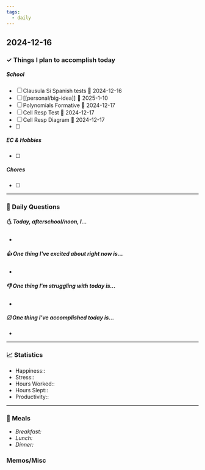 ```yaml
---
tags:
  - daily
---
```


## 2024-12-16

### ✓ Things I plan to accomplish today
##### School
- [ ] Clausula Si Spanish tests 📅 2024-12-16
- [ ] [[personal/big-idea]] 📅 2025-1-10
- [ ] Polynomials Formative 📅 2024-12-17 
- [ ] Cell Resp Test 📅 2024-12-17 
- [ ] Cell Resp Diagram 📅 2024-12-17 
- [ ] 
##### EC & Hobbies
- [ ] 
##### Chores
- [ ] 
---

### 📅 Daily Questions

##### 🌜 Today, afterschool/noon, I...

- 

##### 👍 One thing I've excited about right now is...

- 

##### 👎 One thing I'm struggling with today is...

- 

##### ☑ One thing I've accomplished today is...

- 
---
### 📈 Statistics

- Happiness:: 
- Stress::
- Hours Worked:: 
- Hours Slept:: 
- Productivity:: 
---
### 🍔 Meals

- *Breakfast:*
- *Lunch:*
- *Dinner:*
### Memos/Misc

